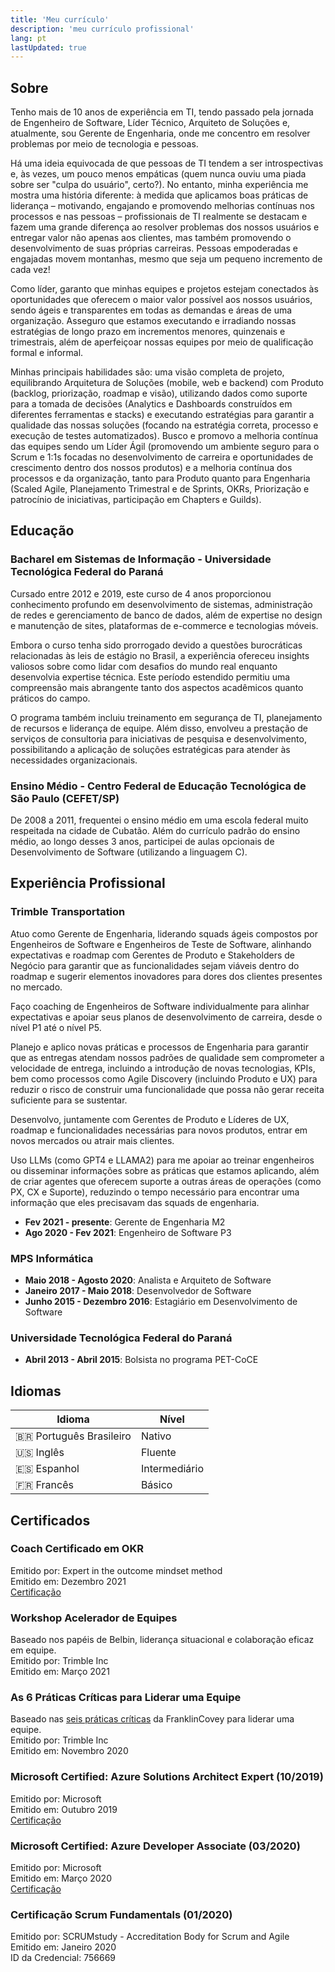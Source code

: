 ```yaml
---
title: 'Meu currículo'
description: 'meu currículo profissional'
lang: pt
lastUpdated: true
---
```


## Sobre

Tenho mais de 10 anos de experiência em TI, tendo passado pela jornada de Engenheiro de Software, Líder Técnico, Arquiteto de Soluções e, atualmente, sou Gerente de Engenharia, onde me concentro em resolver problemas por meio de tecnologia e pessoas.

Há uma ideia equivocada de que pessoas de TI tendem a ser introspectivas e, às vezes, um pouco menos empáticas (quem nunca ouviu uma piada sobre ser "culpa do usuário", certo?). No entanto, minha experiência me mostra uma história diferente: à medida que aplicamos boas práticas de liderança – motivando, engajando e promovendo melhorias contínuas nos processos e nas pessoas – profissionais de TI realmente se destacam e fazem uma grande diferença ao resolver problemas dos nossos usuários e entregar valor não apenas aos clientes, mas também promovendo o desenvolvimento de suas próprias carreiras. Pessoas empoderadas e engajadas movem montanhas, mesmo que seja um pequeno incremento de cada vez!

Como líder, garanto que minhas equipes e projetos estejam conectados às oportunidades que oferecem o maior valor possível aos nossos usuários, sendo ágeis e transparentes em todas as demandas e áreas de uma organização. Asseguro que estamos executando e irradiando nossas estratégias de longo prazo em incrementos menores, quinzenais e trimestrais, além de aperfeiçoar nossas equipes por meio de qualificação formal e informal.

Minhas principais habilidades são: uma visão completa de projeto, equilibrando Arquitetura de Soluções (mobile, web e backend) com Produto (backlog, priorização, roadmap e visão), utilizando dados como suporte para a tomada de decisões (Analytics e Dashboards construídos em diferentes ferramentas e stacks) e executando estratégias para garantir a qualidade das nossas soluções (focando na estratégia correta, processo e execução de testes automatizados). Busco e promovo a melhoria contínua das equipes sendo um Líder Ágil (promovendo um ambiente seguro para o Scrum e 1:1s focadas no desenvolvimento de carreira e oportunidades de crescimento dentro dos nossos produtos) e a melhoria contínua dos processos e da organização, tanto para Produto quanto para Engenharia (Scaled Agile, Planejamento Trimestral e de Sprints, OKRs, Priorização e patrocínio de iniciativas, participação em Chapters e Guilds).

## Educação

### Bacharel em Sistemas de Informação - Universidade Tecnológica Federal do Paraná

Cursado entre 2012 e 2019, este curso de 4 anos proporcionou conhecimento profundo em desenvolvimento de sistemas, administração de redes e gerenciamento de banco de dados, além de expertise no design e manutenção de sites, plataformas de e-commerce e tecnologias móveis.

Embora o curso tenha sido prorrogado devido a questões burocráticas relacionadas às leis de estágio no Brasil, a experiência ofereceu insights valiosos sobre como lidar com desafios do mundo real enquanto desenvolvia expertise técnica. Este período estendido permitiu uma compreensão mais abrangente tanto dos aspectos acadêmicos quanto práticos do campo.

O programa também incluiu treinamento em segurança de TI, planejamento de recursos e liderança de equipe. Além disso, envolveu a prestação de serviços de consultoria para iniciativas de pesquisa e desenvolvimento, possibilitando a aplicação de soluções estratégicas para atender às necessidades organizacionais.

### Ensino Médio - Centro Federal de Educação Tecnológica de São Paulo (CEFET/SP)

De 2008 a 2011, frequentei o ensino médio em uma escola federal muito respeitada na cidade de Cubatão. Além do currículo padrão do ensino médio, ao longo desses 3 anos, participei de aulas opcionais de Desenvolvimento de Software (utilizando a linguagem C).

## Experiência Profissional

### Trimble Transportation

Atuo como Gerente de Engenharia, liderando squads ágeis compostos por Engenheiros de Software e Engenheiros de Teste de Software, alinhando expectativas e roadmap com Gerentes de Produto e Stakeholders de Negócio para garantir que as funcionalidades sejam viáveis dentro do roadmap e sugerir elementos inovadores para dores dos clientes presentes no mercado.

Faço coaching de Engenheiros de Software individualmente para alinhar expectativas e apoiar seus planos de desenvolvimento de carreira, desde o nível P1 até o nível P5.

Planejo e aplico novas práticas e processos de Engenharia para garantir que as entregas atendam nossos padrões de qualidade sem comprometer a velocidade de entrega, incluindo a introdução de novas tecnologias, KPIs, bem como processos como Agile Discovery (incluindo Produto e UX) para reduzir o risco de construir uma funcionalidade que possa não gerar receita suficiente para se sustentar.

Desenvolvo, juntamente com Gerentes de Produto e Líderes de UX, roadmap e funcionalidades necessárias para novos produtos, entrar em novos mercados ou atrair mais clientes.

Uso LLMs (como GPT4 e LLAMA2) para me apoiar ao treinar engenheiros ou disseminar informações sobre as práticas que estamos aplicando, além de criar agentes que oferecem suporte a outras áreas de operações (como PX, CX e Suporte), reduzindo o tempo necessário para encontrar uma informação que eles precisavam das squads de engenharia.

- **Fev 2021 - presente**: Gerente de Engenharia M2
- **Ago 2020 - Fev 2021**: Engenheiro de Software P3

### MPS Informática

- **Maio 2018 - Agosto 2020**: Analista e Arquiteto de Software
- **Janeiro 2017 - Maio 2018**: Desenvolvedor de Software
- **Junho 2015 - Dezembro 2016**: Estagiário em Desenvolvimento de Software

### Universidade Tecnológica Federal do Paraná

- **Abril 2013 - Abril 2015**: Bolsista no programa PET-CoCE

## Idiomas

| Idioma                  | Nível         |
| ----------------------- | ------------- |
| 🇧🇷 Português Brasileiro | Nativo        |
| 🇺🇸 Inglês               | Fluente       |
| 🇪🇸 Espanhol             | Intermediário |
| 🇫🇷 Francês              | Básico        |

## Certificados

### Coach Certificado em OKR

Emitido por: Expert in the outcome mindset method  
Emitido em: Dezembro 2021  
[Certificação](https://lp.workboard.com/rs/047-RAB-974/images/Rodolpho_Alves.pdf?mkt_tok=MDQ3LVJBQi05NzQAAAGBg77NoZtzEQhzGixPG19lg85M5EMQQuxxQqAhUdWCGlPNXQBU8G7jDTm012nTsHX_8liMhzK8lPNwq0GrviTIA-CcThYZfo0LqqmOUp5m)

### Workshop Acelerador de Equipes

Baseado nos papéis de Belbin, liderança situacional e colaboração eficaz em equipe.  
Emitido por: Trimble Inc  
Emitido em: Março 2021

### As 6 Práticas Críticas para Liderar uma Equipe

Baseado nas [seis práticas críticas](https://www.franklincovey.com/courses/6-critical-practices/) da FranklinCovey para liderar uma equipe.  
Emitido por: Trimble Inc  
Emitido em: Novembro 2020

### Microsoft Certified: Azure Solutions Architect Expert (10/2019)

Emitido por: Microsoft  
Emitido em: Outubro 2019  
[Certificação](https://www.credly.com/badges/13879309-a966-434f-87bc-81ec3793d3e2/linked_in_profile)

### Microsoft Certified: Azure Developer Associate (03/2020)

Emitido por: Microsoft  
Emitido em: Março 2020  
[Certificação](https://www.credly.com/badges/81c1dfb5-0d6a-415f-8549-8a0ac6a0f957/linked_in_profile)

### Certificação Scrum Fundamentals (01/2020)

Emitido por: SCRUMstudy - Accreditation Body for Scrum and Agile  
Emitido em: Janeiro 2020  
ID da Credencial: 756669
